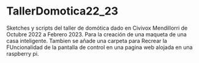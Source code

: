 # TallerDomotica22_23
Sketches y scripts del taller de domótica dado en Civivox Mendillorri de Octubre 2022 a Febrero 2023. Para la creación de una maqueta de una casa inteligente.
Tambien se añade una carpeta para Recrear la FUncionalidad de la pantalla de control en una pagina web alojada en una raspberry pi.

